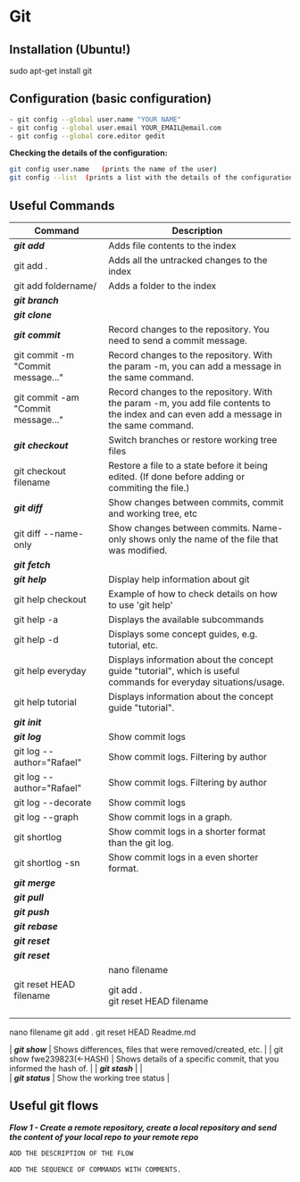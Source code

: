 # Git 

## Installation (Ubuntu!)
sudo apt-get install git 

## Configuration (basic configuration)
```sh
- git config --global user.name "YOUR NAME"
- git config --global user.email YOUR_EMAIL@email.com
- git config --global core.editor gedit
```
**Checking the details of the configuration:**
```sh
git config user.name   (prints the name of the user)
git config --list  (prints a list with the details of the configurations)
```
## Useful Commands

| Command | Description |
| ------ | ------  |
| **_git add_** | Adds file contents to the index | 
| git add . | Adds all the untracked changes to the index  |
| git add foldername/ | Adds a folder to the index |
| **_git branch_** |  |  
| **_git clone_** |  |  
| **_git commit_** | Record changes to the repository. You need to send a commit message. |
| git commit -m "Commit message..." | Record changes to the repository. With the param -m, you can add a message in the same command. |
| git commit -am "Commit message..."| Record changes to the repository. With the param -m, you add file contents to the index and can even add a message in the same command. |
| **_git checkout_** | Switch branches or restore working tree files |
| git checkout filename| Restore a file to a state before it being edited. (If done before adding or commiting the file.)  |
| **_git diff_** | Show changes between commits, commit and working tree, etc |
| git diff --name-only | Show changes between commits. Name-only shows only the name of the file that was modified.|
| **_git fetch_** |  |  
| **_git help_** |  Display help information about git  |
| git help checkout | Example of how to check details on how to use 'git help'  |
| git help -a |  Displays the available subcommands  |
| git help -d |  Displays some concept guides, e.g. tutorial, etc.  |
| git help everyday |  Displays information about the concept guide "tutorial", which is useful commands for everyday situations/usage.  |
| git help tutorial|  Displays information about the concept guide "tutorial".|
| **_git init_** |  |  
| **_git log_** | Show commit logs  |
| git log --author="Rafael"| Show commit logs. Filtering by author  |
| git log --author="Rafael"| Show commit logs. Filtering by author  |
| git log --decorate | Show commit logs  |
| git log --graph | Show commit logs in a graph.  |
| git shortlog | Show commit logs in a shorter format than the git log.  |
| git shortlog -sn | Show commit logs in a even shorter format. |
| **_git merge_** |  |  
| **_git pull_** |  |  
| **_git push_** |  |  
| **_git rebase_** |  |  
| **_git reset_** |  |  
| **_git reset_** |  |
| git reset HEAD filename | nano filename <p> git add .  <br/> git reset HEAD filename  | 

  nano filename
  git add .
  git reset HEAD Readme.md

| **_git show_** | Shows differences, files that were removed/created, etc. |
| git show fwe239823(<-HASH) | Shows details of a specific commit, that you informed the hash of. |
| **_git stash_** |  |  
| **_git status_** | Show the working tree status |  



## Useful git flows
**_Flow 1 - Create a remote repository, create a local repository and send the content of your local repo to your remote repo_**
```sh
ADD THE DESCRIPTION OF THE FLOW 
```
```sh
ADD THE SEQUENCE OF COMMANDS WITH COMMENTS.
```





